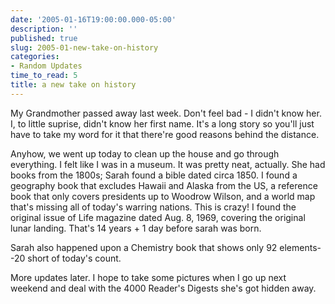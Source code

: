 ```yaml
---
date: '2005-01-16T19:00:00.000-05:00'
description: ''
published: true
slug: 2005-01-new-take-on-history
categories:
- Random Updates
time_to_read: 5
title: a new take on history
---
```


My Grandmother passed away last week. Don't feel bad - I didn't know her. I, to little suprise, didn't know her first name. It's a long story so you'll just have to take my word for it that there're good reasons behind the distance.

Anyhow, we went up today to clean up the house and go through everything. I felt like I was in a museum. It was pretty neat, actually. She had books from the 1800s; Sarah found a bible dated circa 1850. I found a geography book that excludes Hawaii and Alaska from the US, a reference book that only covers presidents up to Woodrow Wilson, and a world map that's missing all of today's warring nations. This is crazy! I found the original issue of Life magazine dated Aug. 8, 1969, covering the original lunar landing. That's 14 years + 1 day before sarah was born.

Sarah also happened upon a Chemistry book that shows only 92 elements--20 short of today's count.

More updates later. I hope to take some pictures when I go up next weekend and deal with the 4000 Reader's Digests she's got hidden away.